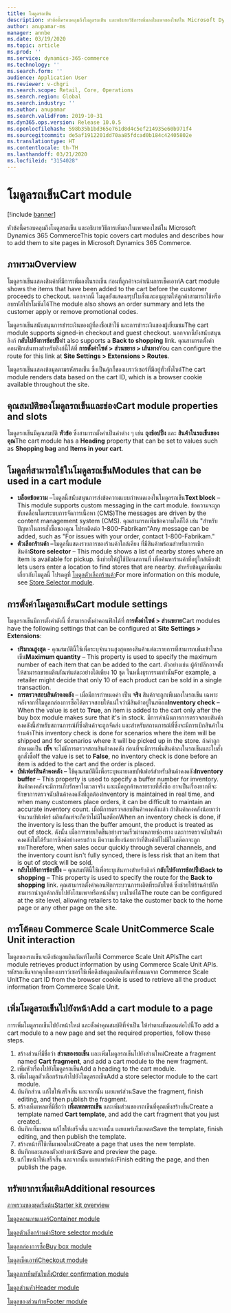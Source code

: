 ```yaml
---
title: โมดูลรถเข็น
description: หัวข้อนี้ครอบคลุมถึงโมดูลรถเข็น และอธิบายวิธีการเพิ่มลงในเพจของไซต์ใน Microsoft Dynamics 365 Commerce
author: anupamar-ms
manager: annbe
ms.date: 03/19/2020
ms.topic: article
ms.prod: ''
ms.service: dynamics-365-commerce
ms.technology: ''
ms.search.form: ''
audience: Application User
ms.reviewer: v-chgri
ms.search.scope: Retail, Core, Operations
ms.search.region: Global
ms.search.industry: ''
ms.author: anupamar
ms.search.validFrom: 2019-10-31
ms.dyn365.ops.version: Release 10.0.5
ms.openlocfilehash: 598b35b1bd365e761d8d4c5ef214935e60b971f4
ms.sourcegitcommit: de5af1912201dd70aa85fdcad0b184c42405802e
ms.translationtype: HT
ms.contentlocale: th-TH
ms.lasthandoff: 03/21/2020
ms.locfileid: "3154028"
---
```

# <a name="cart-module"></a><span data-ttu-id="af6e2-103">โมดูลรถเข็น</span><span class="sxs-lookup"><span data-stu-id="af6e2-103">Cart module</span></span>

[!include [banner](includes/banner.md)]

<span data-ttu-id="af6e2-104">หัวข้อนี้ครอบคลุมถึงโมดูลรถเข็น และอธิบายวิธีการเพิ่มลงในเพจของไซต์ใน Microsoft Dynamics 365 Commerce</span><span class="sxs-lookup"><span data-stu-id="af6e2-104">This topic covers cart modules and describes how to add them to site pages in Microsoft Dynamics 365 Commerce.</span></span>

## <a name="overview"></a><span data-ttu-id="af6e2-105">ภาพรวม</span><span class="sxs-lookup"><span data-stu-id="af6e2-105">Overview</span></span>

<span data-ttu-id="af6e2-106">โมดูลรถเข็นแสดงสินค้าที่มีการเพิ่มลงในรถเข็น ก่อนที่ลูกค้าจะดำเนินการเช็คเอาท์</span><span class="sxs-lookup"><span data-stu-id="af6e2-106">A cart module shows the items that have been added to the cart before the customer proceeds to checkout.</span></span> <span data-ttu-id="af6e2-107">นอกจากนี้ โมดูลยังแสดงสรุปใบสั่งและอนุญาตให้ลูกค้าสามารถใช้หรือลบรหัสโปรโมชันได้</span><span class="sxs-lookup"><span data-stu-id="af6e2-107">The module also shows an order summary and lets the customer apply or remove promotional codes.</span></span>

<span data-ttu-id="af6e2-108">โมดูลรถเข็นสนับสนุนการชำระเงินของผู้ที่ลงชื่อเข้าใช้ และการชำระเงินของผู้เยี่ยมชม</span><span class="sxs-lookup"><span data-stu-id="af6e2-108">The cart module supports signed-in checkout and guest checkout.</span></span> <span data-ttu-id="af6e2-109">นอกจากนี้ยังสนับสนุนลิงก์ **กลับไปยังการช้อปปิ้ง**</span><span class="sxs-lookup"><span data-stu-id="af6e2-109">It also supports a **Back to shopping** link.</span></span> <span data-ttu-id="af6e2-110">คุณสามารถตั้งค่าคอนฟิกเส้นทางสำหรับลิงก์นี้ได้ที่ **การตั้งค่าไซต์ \> ส่วนขยาย \> เส้นทาง**</span><span class="sxs-lookup"><span data-stu-id="af6e2-110">You can configure the route for this link at **Site Settings \> Extensions \> Routes**.</span></span>

<span data-ttu-id="af6e2-111">โมดูลรถเข็นแสดงข้อมูลตามรหัสรถเข็น ซึ่งเป็นคุ้กกี้ของเบราว์เซอร์ที่มีอยู่ทั่วทั้งไซต์</span><span class="sxs-lookup"><span data-stu-id="af6e2-111">The cart module renders data based on the cart ID, which is a browser cookie available throughout the site.</span></span>

## <a name="cart-module-properties-and-slots"></a><span data-ttu-id="af6e2-112">คุณสมบัติของโมดูลรถเข็นและช่อง</span><span class="sxs-lookup"><span data-stu-id="af6e2-112">Cart module properties and slots</span></span>

<span data-ttu-id="af6e2-113">โมดูลรถเข็นมีคุณสมบัติ **หัวข้อ** ซึ่งสามารถตั้งค่าเป็นค่าต่าง ๆ เช่น **ถุงช้อปปิ้ง** และ **สินค้าในรถเข็นของคุณ**</span><span class="sxs-lookup"><span data-stu-id="af6e2-113">The cart module has a **Heading** property that can be set to values such as **Shopping bag** and **Items in your cart**.</span></span> 

## <a name="modules-that-can-be-used-in-a-cart-module"></a><span data-ttu-id="af6e2-114">โมดูลที่สามารถใช้ในโมดูลรถเข็น</span><span class="sxs-lookup"><span data-stu-id="af6e2-114">Modules that can be used in a cart module</span></span>

- <span data-ttu-id="af6e2-115">**บล็อคข้อความ** –โมดูลนี้สนับสนุนการส่งข้อความแบบกำหนดเองในโมดูลรถเข็น</span><span class="sxs-lookup"><span data-stu-id="af6e2-115">**Text block** – This module supports custom messaging in the cart module.</span></span> <span data-ttu-id="af6e2-116">ข้อความจะถูกขับเคลื่อนโดยระบบการจัดการเนื้อหา (CMS)</span><span class="sxs-lookup"><span data-stu-id="af6e2-116">The messages are driven by the content management system (CMS).</span></span> <span data-ttu-id="af6e2-117">คุณสามารถเพิ่มข้อความใดก็ได้ เช่น "สำหรับปัญหาในการสั่งซื้อของคุณ โปรดติดต่อ 1-800-Fabrikam"</span><span class="sxs-lookup"><span data-stu-id="af6e2-117">Any message can be added, such as "For issues with your order, contact 1-800-Fabrikam."</span></span>
- <span data-ttu-id="af6e2-118">**ตัวเลือกร้านค้า** –โมดูลนี้แสดงรายการของร้านค้าใกล้เคียง ที่มีสินค้าพร้อมสำหรับการเบิกสินค้า</span><span class="sxs-lookup"><span data-stu-id="af6e2-118">**Store selector** – This module shows a list of nearby stores where an item is available for pickup.</span></span> <span data-ttu-id="af6e2-119">ซึ่งช่วยให้ผู้ใช้ป้อนสถานที่ เพื่อค้นหาร้านค้าที่อยู่ใกล้เคียง</span><span class="sxs-lookup"><span data-stu-id="af6e2-119">It lets users enter a location to find stores that are nearby.</span></span> <span data-ttu-id="af6e2-120">สำหรับข้อมูลเพิ่มเติมเกี่ยวกับโมดูลนี้ โปรดดูที่ [โมดูลตัวเลือกร้านค้า](store-selector.md)</span><span class="sxs-lookup"><span data-stu-id="af6e2-120">For more information on this module, see [Store Selector module](store-selector.md).</span></span>

## <a name="cart-module-settings"></a><span data-ttu-id="af6e2-121">การตั้งค่าโมดูลรถเข็น</span><span class="sxs-lookup"><span data-stu-id="af6e2-121">Cart module settings</span></span>

<span data-ttu-id="af6e2-122">โมดูลรถเข็นมีการตั้งค่าดังนี้ ที่สามารถตั้งค่าคอนฟิกได้ที่ **การตั้งค่าไซต์ \> ส่วนขยาย**</span><span class="sxs-lookup"><span data-stu-id="af6e2-122">Cart modules have the following settings that can be configured at **Site Settings \> Extensions**:</span></span>

- <span data-ttu-id="af6e2-123">**ปริมาณสูงสุด** - คุณสมบัตินี้ใช้เพื่อระบุจำนวนสูงสุดของสินค้าแต่ละรายการที่สามารถเพิ่มเข้าในรถเข็น</span><span class="sxs-lookup"><span data-stu-id="af6e2-123">**Maximum quantity** – This property is used to specify the maximum number of each item that can be added to the cart.</span></span> <span data-ttu-id="af6e2-124">ตัวอย่างเช่น ผู้ค้าปลีกอาจตั้งให้สามารถขายผลิตภัณฑ์แต่ละอย่างได้เพียง 10 ชุด ในหนึ่งธุรกรรมเท่านั้น</span><span class="sxs-lookup"><span data-stu-id="af6e2-124">For example, a retailer might decide that only 10 of each product can be sold in a single transaction.</span></span>
- <span data-ttu-id="af6e2-125">**การตรวจสอบสินค้าคงคลัง** – เมื่อมีการกำหนดค่า เป็น **จริง** สินค้าจะถูกเพืเมลงในรถเข็น เฉพาะหลังจากที่โมดูลกล่องการซื้อได้ตรวจสอบให้แน่ใจว่ามีสินค้าอยู่ในสต๊อก</span><span class="sxs-lookup"><span data-stu-id="af6e2-125">**Inventory check** – When the value is set to **True**, an item is added to the cart only after the buy box module makes sure that it's in stock.</span></span> <span data-ttu-id="af6e2-126">มีการดำเนินการการตรวจสอบสินค้าคงคลังนี้สำหรับสถานการณ์ที่ซึ่งสินค้าจะถูกจัดส่ง และสำหรับสถานการณ์ที่ซึ่งจะมีการเบิกสินค้าในร้านค้า</span><span class="sxs-lookup"><span data-stu-id="af6e2-126">This inventory check is done for scenarios where the item will be shipped and for scenarios where it will be picked up in the store.</span></span> <span data-ttu-id="af6e2-127">ถ้าค่าถูกกำหนดเป็น **เท็จ** จะไม่มีการตรวจสอบสินค้าคงคลัง ก่อนที่จะมีการเพิ่มสินค้าลงในรถเข็นและใบสั่งถูกสั่งซื้อ</span><span class="sxs-lookup"><span data-stu-id="af6e2-127">If the value is set to **False**, no inventory check is done before an item is added to the cart and the order is placed.</span></span>
- <span data-ttu-id="af6e2-128">**บัฟเฟอร์สินค้าคงคลัง** – ใช้คุณสมบัตินี้เพื่อระบุหมายเลขบัฟเฟอร์สำหรับสินค้าคงคลัง</span><span class="sxs-lookup"><span data-stu-id="af6e2-128">**Inventory buffer** – This property is used to specify a buffer number for inventory.</span></span> <span data-ttu-id="af6e2-129">สินค้าคงคลังจะมีการเก็บรักษาในเวลาจริง และเมื่อลูกค้าหลายรายที่สั่งซื้อ อาจเป็นเรื่องยากที่จะรักษาการตรวจนับสินค้าคงคลังที่ถูกต้อง</span><span class="sxs-lookup"><span data-stu-id="af6e2-129">Inventory is maintained in real time, and when many customers place orders, it can be difficult to maintain an accurate inventory count.</span></span> <span data-ttu-id="af6e2-130">เมื่อมีการตรวจสอบสินค้าคงคลังแล้ว ถ้าสินค้าคงคลังน้อยกว่าจำนวนบัฟเฟอร์ ผลิตภัณฑ์จะถือว่าไม่มีในสต็อก</span><span class="sxs-lookup"><span data-stu-id="af6e2-130">When an inventory check is done, if the inventory is less than the buffer amount, the product is treated as out of stock.</span></span> <span data-ttu-id="af6e2-131">ดังนั้น เมื่อการขายเกิดขึ้นอย่างรวดเร็วผ่านหลายช่องทาง และการตรวจนับสินค้าคงคลังไม่ได้รับการซิงค์อย่างครบถ้วน มีความเสี่ยงน้อยกว่าที่สินค้าที่ไม่มีในสต๊อกจะถูกขาย</span><span class="sxs-lookup"><span data-stu-id="af6e2-131">Therefore, when sales occur quickly through several channels, and the inventory count isn't fully synced, there is less risk that an item that is out of stock will be sold.</span></span>
- <span data-ttu-id="af6e2-132">**กลับไปยังการช้อปปิ้ง** – คุณสมบัตินี้ใช้เพื่อระบุเส้นทางสำหรับลิงก์ **กลับไปยังการช้อปปิ้ง**</span><span class="sxs-lookup"><span data-stu-id="af6e2-132">**Back to shopping** – This property is used to specify the route for the **Back to shopping** link.</span></span> <span data-ttu-id="af6e2-133">คุณสามารถตั้งค่าคอนฟิกกระบวนการผลิตที่ระดับไซต์ ซึ่งช่วยให้ร้านค้าปลีกสามารถนำลูกค้ากลับไปยังโฮมเพจหรือหน้าอื่นๆ บนไซต์ได้</span><span class="sxs-lookup"><span data-stu-id="af6e2-133">The route can be configured at the site level, allowing retailers to take the customer back to the home page or any other page on the site.</span></span>

## <a name="commerce-scale-unit-interaction"></a><span data-ttu-id="af6e2-134">การโต้ตอบ Commerce Scale Unit</span><span class="sxs-lookup"><span data-stu-id="af6e2-134">Commerce Scale Unit interaction</span></span>

<span data-ttu-id="af6e2-135">โมดูลของรถเข็นจะดึงข้อมูลผลิตภัณฑ์โดยใช้ Commerce Scale Unit APIs</span><span class="sxs-lookup"><span data-stu-id="af6e2-135">The cart module retrieves product information by using Commerce Scale Unit APIs.</span></span> <span data-ttu-id="af6e2-136">รหัสรถเข็นจากคุกกี้ของเบราว์เซอร์ใช้เพื่อดึงข้อมูลผลิตภัณฑ์ทั้งหมดจาก Commerce Scale Unit</span><span class="sxs-lookup"><span data-stu-id="af6e2-136">The cart ID from the browser cookie is used to retrieve all the product information from Commerce Scale Unit.</span></span>

## <a name="add-a-cart-module-to-a-page"></a><span data-ttu-id="af6e2-137">เพิ่มโมดูลรถเข็นไปยังหน้า</span><span class="sxs-lookup"><span data-stu-id="af6e2-137">Add a cart module to a page</span></span>

<span data-ttu-id="af6e2-138">การเพิ่มโมดูลรถเข็นไปยังหน้าใหม่ และตั้งค่าคุณสมบัติที่จำเป็น ให้ทำตามขั้นตอนต่อไปนี้</span><span class="sxs-lookup"><span data-stu-id="af6e2-138">To add a cart module to a new page and set the required properties, follow these steps.</span></span>

1. <span data-ttu-id="af6e2-139">สร้างส่วนที่มีชื่อว่า **ส่วนของรถเข็น** และเพิ่มโมดูลรถเข็นไปยังส่วนใหม่</span><span class="sxs-lookup"><span data-stu-id="af6e2-139">Create a fragment named **Cart fragment**, and add a cart module to the new fragment.</span></span>
1. <span data-ttu-id="af6e2-140">เพิ่มหัวเรื่องไปยังโมดูลรถเข็น</span><span class="sxs-lookup"><span data-stu-id="af6e2-140">Add a heading to the cart module.</span></span>
1. <span data-ttu-id="af6e2-141">เพิ่มโมดูลตัวเลือกร้านค้าไปยังโมดูลรถเข็น</span><span class="sxs-lookup"><span data-stu-id="af6e2-141">Add a store selector module to the cart module.</span></span>
1. <span data-ttu-id="af6e2-142">บันทึกส่วน แก้ไขให้เสร็จสิ้น และจากนั้น เผยแพร่ส่วน</span><span class="sxs-lookup"><span data-stu-id="af6e2-142">Save the fragment, finish editing, and then publish the fragment.</span></span>
1. <span data-ttu-id="af6e2-143">สร้างเท็มเพลตที่มีชื่อว่า **เท็มเพลตรถเข็น** และเพิ่มส่วนของรถเข็นที่คุณเพิ่งสร้างขึ้น</span><span class="sxs-lookup"><span data-stu-id="af6e2-143">Create a template named **Cart template**, and add the cart fragment that you just created.</span></span>
1. <span data-ttu-id="af6e2-144">บันทึกเท็มเพลต แก้ไขให้เสร็จสิ้น และจากนั้น เผยแพร่เท็มเพลต</span><span class="sxs-lookup"><span data-stu-id="af6e2-144">Save the template, finish editing, and then publish the template.</span></span>
1. <span data-ttu-id="af6e2-145">สร้างหน้าที่ใช้เท็มเพลตใหม่</span><span class="sxs-lookup"><span data-stu-id="af6e2-145">Create a page that uses the new template.</span></span>
1. <span data-ttu-id="af6e2-146">บันทึกและแสดงตัวอย่างหน้า</span><span class="sxs-lookup"><span data-stu-id="af6e2-146">Save and preview the page.</span></span>
1. <span data-ttu-id="af6e2-147">แก้ไขหน้าให้เสร็จสิ้น และจากนั้น เผยแพร่หน้า</span><span class="sxs-lookup"><span data-stu-id="af6e2-147">Finish editing the page, and then publish the page.</span></span>

## <a name="additional-resources"></a><span data-ttu-id="af6e2-148">ทรัพยากรเพิ่มเติม</span><span class="sxs-lookup"><span data-stu-id="af6e2-148">Additional resources</span></span>

[<span data-ttu-id="af6e2-149">ภาพรวมของชุดเริ่มต้น</span><span class="sxs-lookup"><span data-stu-id="af6e2-149">Starter kit overview</span></span>](starter-kit-overview.md)

[<span data-ttu-id="af6e2-150">โมดูลคอนเทนเนอร์</span><span class="sxs-lookup"><span data-stu-id="af6e2-150">Container module</span></span>](add-container-module.md)

[<span data-ttu-id="af6e2-151">โมดูลตัวเลือกร้านค้า</span><span class="sxs-lookup"><span data-stu-id="af6e2-151">Store selector module</span></span>](store-selector.md)

[<span data-ttu-id="af6e2-152">โมดูลกล่องการซื้อ</span><span class="sxs-lookup"><span data-stu-id="af6e2-152">Buy box module</span></span>](add-buy-box.md)

[<span data-ttu-id="af6e2-153">โมดูลเช็คเอาท์</span><span class="sxs-lookup"><span data-stu-id="af6e2-153">Checkout module</span></span>](add-checkout-module.md)

[<span data-ttu-id="af6e2-154">โมดูลการยืนยันใบสั่ง</span><span class="sxs-lookup"><span data-stu-id="af6e2-154">Order confirmation module</span></span>](order-confirmation-module.md)

[<span data-ttu-id="af6e2-155">โมดูลส่วนหัว</span><span class="sxs-lookup"><span data-stu-id="af6e2-155">Header module</span></span>](author-header-module.md)

[<span data-ttu-id="af6e2-156">โมดูลของส่วนท้าย</span><span class="sxs-lookup"><span data-stu-id="af6e2-156">Footer module</span></span>](author-footer-module.md)
